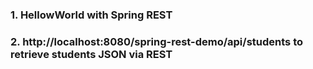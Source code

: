 ### 1. HellowWorld with Spring REST
### 2. http://localhost:8080/spring-rest-demo/api/students to retrieve students JSON via REST